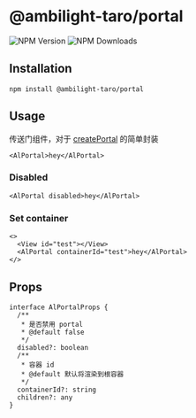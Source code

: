 # @ambilight-taro/portal

![NPM Version](https://img.shields.io/npm/v/%40ambilight-taro%2Fportal)
![NPM Downloads](https://img.shields.io/npm/dm/%40ambilight-taro%2Fportal)

## Installation

```shell
npm install @ambilight-taro/portal
```

## Usage

传送门组件，对于 [createPortal](https://docs.taro.zone/docs/react-overall#createportal) 的简单封装

```tsx
<AlPortal>hey</AlPortal>
```

### Disabled

```tsx
<AlPortal disabled>hey</AlPortal>
```
### Set container

```tsx
<>
  <View id="test"></View>
  <AlPortal containerId="test">hey</AlPortal>
</>
```

## Props

```tsx
interface AlPortalProps {
  /**
   * 是否禁用 portal
   * @default false
   */
  disabled?: boolean
  /**
   * 容器 id
   * @default 默认将渲染到根容器
   */
  containerId?: string
  children?: any
}
```
